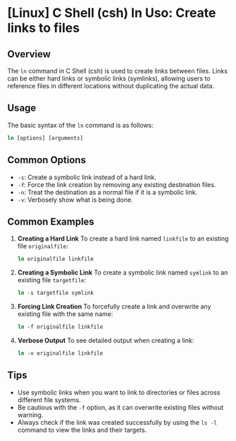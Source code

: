 # [Linux] C Shell (csh) ln Uso: Create links to files

## Overview
The `ln` command in C Shell (csh) is used to create links between files. Links can be either hard links or symbolic links (symlinks), allowing users to reference files in different locations without duplicating the actual data.

## Usage
The basic syntax of the `ln` command is as follows:

```csh
ln [options] [arguments]
```

## Common Options
- `-s`: Create a symbolic link instead of a hard link.
- `-f`: Force the link creation by removing any existing destination files.
- `-n`: Treat the destination as a normal file if it is a symbolic link.
- `-v`: Verbosely show what is being done.

## Common Examples

1. **Creating a Hard Link**
   To create a hard link named `linkfile` to an existing file `originalfile`:
   ```csh
   ln originalfile linkfile
   ```

2. **Creating a Symbolic Link**
   To create a symbolic link named `symlink` to an existing file `targetfile`:
   ```csh
   ln -s targetfile symlink
   ```

3. **Forcing Link Creation**
   To forcefully create a link and overwrite any existing file with the same name:
   ```csh
   ln -f originalfile linkfile
   ```

4. **Verbose Output**
   To see detailed output when creating a link:
   ```csh
   ln -v originalfile linkfile
   ```

## Tips
- Use symbolic links when you want to link to directories or files across different file systems.
- Be cautious with the `-f` option, as it can overwrite existing files without warning.
- Always check if the link was created successfully by using the `ls -l` command to view the links and their targets.